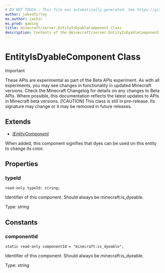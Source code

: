 ```yaml
---
# DO NOT TOUCH — This file was automatically generated. See https://github.com/mojang/minecraftapidocsgenerator to modify descriptions, examples, etc.
author: jakeshirley
ms.author: jashir
ms.prod: gaming
title: minecraft/server.EntityIsDyableComponent Class
description: Contents of the @minecraft/server.EntityIsDyableComponent class.
---
```

# EntityIsDyableComponent Class
>[!IMPORTANT]
>These APIs are experimental as part of the Beta APIs experiment. As with all experiments, you may see changes in functionality in updated Minecraft versions. Check the Minecraft Changelog for details on any changes to Beta APIs. Where possible, this documentation reflects the latest updates to APIs in Minecraft beta versions.
> [!CAUTION]
> This class is still in pre-release.  Its signature may change or it may be removed in future releases.

## Extends
- [*IEntityComponent*](IEntityComponent.md)

When added, this component signifies that dyes can be used on this entity to change its color.

## Properties

### **typeId**
`read-only typeId: string;`

Identifier of this component. Should always be minecraft:is_dyeable.

Type: *string*

## Constants

### **componentId**
`static read-only componentId = "minecraft:is_dyeable";`

Identifier of this component. Should always be minecraft:is_dyeable.

Type: *string*
